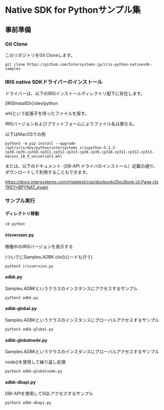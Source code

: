 # Native SDK for Pythonサンプル集
## 事前準備
### Git Clone

このリポジトリをGit Cloneします。

```
git clone https://github.com/Intersystems-jp/iris-python-nativesdk-samples
```

### IRIS native SDKドライバーのインストール

ドライバーは、以下のIRISインストールディレクトリ配下に存在します。

[IRISInstallDir]/dev/python

whlという拡張子を持ったファイルを探す。

IRISバージョンおよびプラットフォームによりファイル名は異なる。

以下はMacOSでの例

```
python3 -m pip install --upgrade /opt/iris/dev/python/intersystems_irispython-5.1.2-cp38.cp39.cp310.cp311.cp312.cp313-cp38.cp39.cp310.cp311.cp312.cp313-macosx_10_9_universal2.whl
```

または、以下のドキュメント（DB-API ドライバのインストール）記載の通り、ダウンロードして利用することもできます。

https://docs.intersystems.com/irislatest/csp/docbookj/DocBook.UI.Page.cls?KEY=BPYNAT_pyapi

### サンプル実行

#### ディレクトリ移動

```
cd python
```

#### irisversion.py

稼働中のIRISバージョンを表示する

(ついでにSamples.ADBK.clsのロードも行う)

```
python3 irisversion.py
```

#### adbk.py

Samples.ADBKというクラスのインスタンスにアクセスするサンプル

```
python3 adbk.py
```

#### adbk-global.py

Samples.ADBKというクラスのインスタンスにグローバルアクセスするサンプル

```
python3 adbk-global.py
```

#### adbk-globalnode.py

Samples.ADBKというクラスのインスタンスにグローバルアクセスするサンプル

node()を使用して繰り返し処理

```
python3 adbk-globalnode.py
```

#### adbk-dbapi.py

DBI-APIを使用してSQLアクセスするサンプル

```
python3 adbk-dbapi.py
```

#### ##

